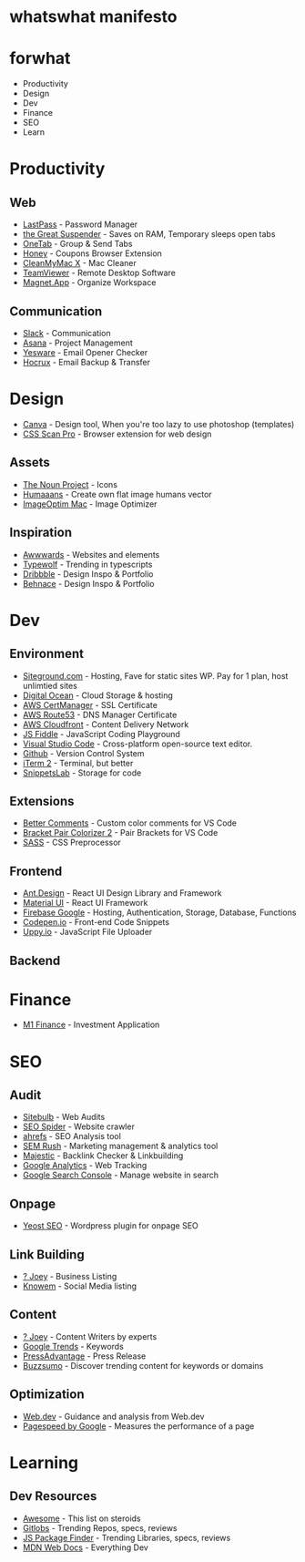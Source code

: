 # whatswhat manifesto

# forwhat 
- Productivity
- Design
- Dev
- Finance
- SEO
- Learn

# Productivity 
## Web
- <a href="https://www.lastpass.com/">LastPass</a> - Password Manager
- <a href="chrome.google.com/webstore/detail/the-great-suspender/klbibkeccnjlkjkiokjodocebajanakg">the Great Suspender</a> - Saves on RAM, Temporary sleeps open tabs
- <a href="chrome.google.com/webstore/detail/onetab/chphlpgkkbolifaimnlloiipkdnihall">OneTab</a> - Group & Send Tabs
- <a href="joinhoney.com/">Honey</a> - Coupons Browser Extension
- <a href="https://cleanmymac.com/">CleanMyMac X</a> - Mac Cleaner
- <a href="https://www.teamviewer.com/en-us/">TeamViewer</a> - Remote Desktop Software
- <a href="https://apps.apple.com/us/app/magnet/id441258766?mt=12">Magnet.App</a> - Organize Workspace

## Communication
- <a href="https://slack.com/">Slack</a> - Communication
- <a href="asana.com">Asana</a> - Project Management 
- <a href="yesware.com/">Yesware</a> - Email Opener Checker
- <a href="thehorcrux.com/">Hocrux</a> - Email Backup & Transfer

# Design 
- <a href="canva.com">Canva</a> - Design tool, When you're too lazy to use photoshop (templates)
- <a href="cssscanpro.com">CSS Scan Pro</a> - Browser extension for web design

## Assets
- <a href="thenounproject.com">The Noun Project</a> - Icons
- <a href="humaaans.com/">Humaaans</a> - Create own flat image humans vector
- <a href="https://imageoptim.com/mac">ImageOptim Mac</a> - Image Optimizer

## Inspiration
- <a href="awwwards.com">Awwwards</a> - Websites and elements
- <a href="typewolf.com">Typewolf</a> - Trending in typescripts 
- <a href="dribbble.com/">Dribbble</a> - Design Inspo & Portfolio
- <a href="behance.net/">Behnace</a> - Design Inspo & Portfolio

# Dev 
## Environment
- <a href="siteground.com">Siteground.com</a> - Hosting, Fave for static sites WP. Pay for 1 plan, host unlimtied sites
- <a href="https://www.digitalocean.com/">Digital Ocean</a> - Cloud Storage & hosting
- <a href="https://docs.aws.amazon.com/acm/index.html">AWS CertManager</a> - SSL Certificate 
- <a href="https://aws.amazon.com/route53/">AWS Route53</a> - DNS Manager Certificate 
- <a href="https://aws.amazon.com/cloudfront/">AWS Cloudfront</a> - Content Delivery Network
- <a href="https://jsfiddle.net/">JS Fiddle</a> - JavaScript Coding Playground
- <a href="https://code.visualstudio.com/">Visual Studio Code</a> - Cross-platform open-source text editor.
- <a href="github.com/">Github</a> - Version Control System
- <a href="https://www.iterm2.com/">iTerm 2</a> - Terminal, but better
- <a href="https://setapp.com/apps/snippetslab">SnippetsLab</a> - Storage for code

## Extensions
- <a href="https://marketplace.visualstudio.com/items?itemName=aaron-bond.better-comments">Better Comments</a> - Custom color comments for VS Code
- <a href="https://marketplace.visualstudio.com/items?itemName=CoenraadS.bracket-pair-colorizer-2">Bracket Pair Colorizer 2</a> - Pair Brackets for VS Code
- <a href="https://sass-lang.com/">SASS</a> - CSS Preprocessor

## Frontend
- <a href="https://ant.design/">Ant.Design</a> - React UI Design Library and Framework
- <a href="https://material-ui.com/">Material UI</a> - React UI Framework
- <a href="firebase.google.com/">Firebase Google</a> - Hosting, Authentication, Storage, Database, Functions
- <a href="codepen.io">Codepen.io</a> - Front-end Code Snippets
- <a href="uppy.io">Uppy.io</a> - JavaScript File Uploader

## Backend

# Finance
- <a href="https://www.m1finance.com/">M1 Finance</a> - Investment Application

# SEO 

## Audit
- <a href="https://sitebulb.com/">Sitebulb</a> - Web Audits  
- <a href="https://www.screamingfrog.co.uk/seo-spider/">SEO Spider</a> - Website crawler
- <a href="ahrefs.com">ahrefs</a> - SEO Analysis tool
- <a href="https://www.semrush.com/">SEM Rush</a> - Marketing management & analytics tool
- <a href="https://majestic.com/">Majestic</a> - Backlink Checker & Linkbuilding
- <a href="https://analytics.google.com">Google Analytics</a> - Web Tracking
- <a href="www.google.com/webmasters/#?modal_active=none">Google Search Console</a> - Manage website in search

## Onpage
- <a href="https://wordpress.org/plugins/wordpress-seo/">Yeost SEO</a> - Wordpress plugin for onpage SEO

## Link Building 
- <a href="?">? Joey</a> - Business Listing 
- <a href="https://knowem.com/">Knowem</a> - Social Media listing

## Content
- <a href="?">? Joey</a> - Content Writers by experts
- <a href="https://trends.google.com/trends/?geo=US">Google Trends</a> - Keywords
- <a href="https://www.pressadvantage.com/">PressAdvantage</a> - Press Release
- <a href="https://app.buzzsumo.com/discover/trending">Buzzsumo</a> - Discover trending content for keywords or domains

## Optimization
- <a href="web.dev/">Web.dev</a> - Guidance and analysis from Web.dev
- <a href="https://developers.google.com/speed/pagespeed/insights/">Pagespeed by Google</a> - Measures the performance of a page

# Learning
## Dev Resources
- <a href="https://github.com/sindresorhus/awesome">Awesome</a> - This list on steroids
- <a href="https://www.gitlogs.com/">Gitlobs</a> - Trending Repos, specs, reviews
- <a href="https://openbase.io/">JS Package Finder</a> - Trending Libraries, specs, reviews
- <a href="https://developer.mozilla.org/en-US/">MDN Web Docs</a> - Everything Dev

